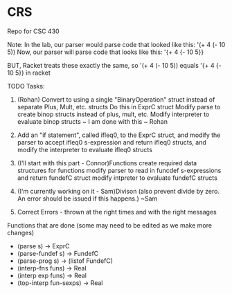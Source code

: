 # CRS
Repo for CSC 430

Note:
In the lab, our parser would parse code that looked like this: '(+ 4 (- 10 5))
Now, our parser will parse code that looks like this: '{+ 4 {- 10 5}}

BUT, Racket treats these exactly the same, so '(+ 4 (- 10 5)) equals '{+ 4 {- 10 5}} in racket


TODO Tasks:
 1. (Rohan) Convert to using a single "BinaryOperation" struct instead of separate Plus, Mult, etc. structs
 	Do this in ExprC struct
 	Modify parse to create binop structs instead of plus, mult, etc.
 	Modify interpreter to evaluate binop structs 
	~ I am done with this ~ Rohan

 2. Add an "if statement", called ifleq0, to the ExprC struct, and 
 	modify the parser to accept ifleq0 s-expression and return ifleq0 structs, and 
 	modify the interpreter to evaluate ifleq0 structs

 3. (I'll start with this part - Connor)Functions
 	create required data structures for functions
 	modify parser to read in funcdef s-expressions and return fundefC struct
 	modify intpreter to evaluate fundefC structs

 4. (I'm currently working on it - Sam)Divison (also prevent divide by zero. An error should be issued if this happens.) ~Sam

 5. Correct Errors - thrown at the right times and with the right messages


 Functions that are done (some may need to be edited as we make more changes)
 - (parse s) → ExprC
 - (parse-fundef s) → FundefC
 - (parse-prog s) → (listof FundefC)
 - (interp-fns funs) → Real
 - (interp exp funs) → Real
 - (top-interp fun-sexps) → Real
